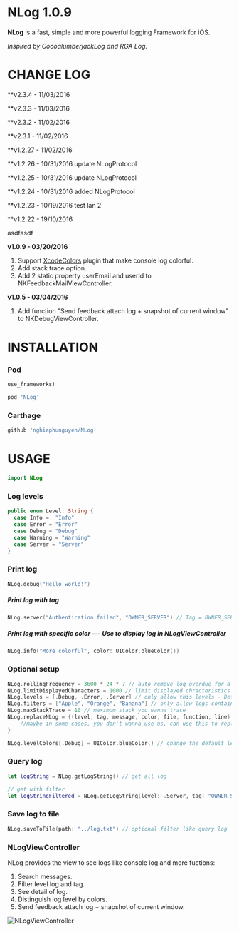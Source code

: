 # NLog 1.0.9
**NLog** is a fast, simple and more powerful logging Framework for iOS.

*Inspired by CocoalumberjackLog and RGA Log.*

# CHANGE LOG 
**v2.3.4 - 11/03/2016

 
**v2.3.3 - 11/03/2016

 
**v2.3.2 - 11/02/2016

 
**v2.3.1 - 11/02/2016

 
**v1.2.27 - 11/02/2016

 
**v1.2.26 - 10/31/2016
update NLogProtocol
 
**v1.2.25 - 10/31/2016
update NLogProtocol
 
**v1.2.24 - 10/31/2016
added NLogProtocol
 
**v1.2.23 - 10/19/2016
test lan 2


**v1.2.22 - 19/10/2016

asdfasdf



**v1.0.9 - 03/20/2016**

1. Support [XcodeColors](https://github.com/robbiehanson/XcodeColors) plugin that make console log colorful.
2. Add stack trace option.
3. Add 2 static property userEmail and userId to NKFeedbackMailViewController.

**v1.0.5 - 03/04/2016**

1. Add function "Send feedback attach log + snapshot of current window" to NKDebugViewController.

# INSTALLATION

### Pod
```bash
use_frameworks!

pod 'NLog'
```

### Carthage
```bash
github 'nghiaphunguyen/NLog'
```

# USAGE

```swift
import NLog
```

### Log levels
```swift
public enum Level: String {
  case Info =  "Info"
  case Error = "Error"
  case Debug = "Debug"
  case Warning = "Warning"
  case Server = "Server"
}
```

### Print log
``` swift
NLog.debug("Hello world!")
```

##### Print log with tag
```swift
NLog.server("Authentication failed", "OWNER_SERVER") // Tag = OWNER_SERVER
```

##### Print log with specific color --- Use to display log in NLogViewController
```swift
NLog.info("More colorful", color: UIColor.blueColor())
```

### Optional setup
```swift
NLog.rollingFrequency = 3600 * 24 * 7 // auto remove log overdue for a week.
NLog.limitDisplayedCharacters = 1000 // limit displayed chracteristics of a message on console log.
NLog.levels = [.Debug, .Error, .Server] // only allow this levels - Default is allow all.
NLog.filters = ["Apple", "Orange", "Banana"] // only allow logs contain filters.
NLog.maxStackTrace = 10 // maximum stack you wanna trace
NLog.replaceNLog = {(level, tag, message, color, file, function, line) in
    //maybe in some cases, you don't wanna use us, can use this to replace NLog by another Log you want.
}

NLog.levelColors[.Debug] = UIColor.blueColor() // change the default level color
```

### Query log
```swift
let logString = NLog.getLogString() // get all log

// get with filter
let logStringFiltered = NLog.getLogString(level: .Server, tag: "OWNER_SERVER", filter: "user/me", limit: 1000, stackTrace: false)
```

### Save log to file
```swift
NLog.saveToFile(path: "../log.txt") // optional filter like query log
```

### NLogViewController
NLog provides the view to see logs like console log and more fuctions:

1. Search messages.
2. Filter level log and tag.
3. See detail of log.
4. Distinguish log level by colors.
5. Send feedback attach log + snapshot of current window.

![NLogViewController](http://i.imgur.com/F2cPLku.png)
